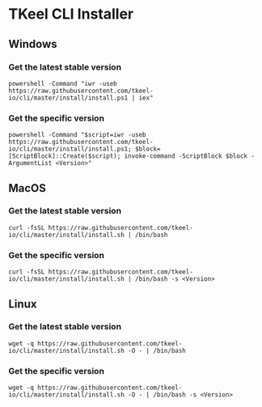 # TKeel CLI Installer

## Windows

### Get the latest stable version

```
powershell -Command "iwr -useb https://raw.githubusercontent.com/tkeel-io/cli/master/install/install.ps1 | iex"
```

### Get the specific version

```
powershell -Command "$script=iwr -useb https://raw.githubusercontent.com/tkeel-io/cli/master/install/install.ps1; $block=[ScriptBlock]::Create($script); invoke-command -ScriptBlock $block -ArgumentList <Version>"
```

## MacOS

### Get the latest stable version

```
curl -fsSL https://raw.githubusercontent.com/tkeel-io/cli/master/install/install.sh | /bin/bash
```

### Get the specific version

```
curl -fsSL https://raw.githubusercontent.com/tkeel-io/cli/master/install/install.sh | /bin/bash -s <Version>
```

## Linux

### Get the latest stable version

```
wget -q https://raw.githubusercontent.com/tkeel-io/cli/master/install/install.sh -O - | /bin/bash
```

### Get the specific version

```
wget -q https://raw.githubusercontent.com/tkeel-io/cli/master/install/install.sh -O - | /bin/bash -s <Version>
```
